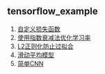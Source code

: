 ## tensorflow_example

1. [自定义损失函数](./codes/custom_loss.py)
2. [使用指数衰减法优化学习率](./codes/exp_decay.py)
3. [L2正则化防止过拟合](./codes/l2_demo.ipynb)
4. [滑动平均模型]()
5. [简单CNN](codes/simple_cnn.ipynb)